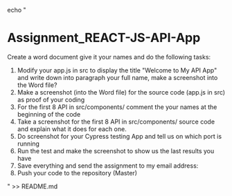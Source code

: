 echo "

# Assignment_REACT-JS-API-App

Create a word document give it your names and do the following tasks:

1. Modify your app.js in src to display the title "Welcome to My API App" and write down into paragraph your full name, make a screenshot into the Word file?
2. Make a screenshot (into the Word file) for the source code (app.js in src) as proof of your coding
3. For the first 8 API in src/components/ comment the your names at the beginning of the code
4. Take a screenshot for the first 8 API in src/components/ source code and explain what it does for each one.
5. Do screenshot for your Cypress testing App and tell us on which port is running
6. Run the test and make the screenshot to show us the last results you have
7. Save everything and send the assignment to my email address: 
8. Push your code to the repository (Master)

" >> README.md


